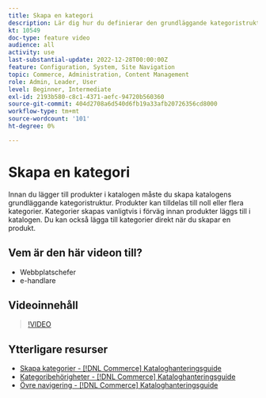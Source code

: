 ```yaml
---
title: Skapa en kategori
description: Lär dig hur du definierar den grundläggande kategoristrukturen för produktkatalogen.
kt: 10549
doc-type: feature video
audience: all
activity: use
last-substantial-update: 2022-12-28T00:00:00Z
feature: Configuration, System, Site Navigation
topic: Commerce, Administration, Content Management
role: Admin, Leader, User
level: Beginner, Intermediate
exl-id: 2193b580-c8c1-4371-aefc-94720b560360
source-git-commit: 404d2708a6d540d6fb19a33afb20726356cd8000
workflow-type: tm+mt
source-wordcount: '101'
ht-degree: 0%

---
```


# Skapa en kategori

Innan du lägger till produkter i katalogen måste du skapa katalogens grundläggande kategoristruktur. Produkter kan tilldelas till noll eller flera kategorier. Kategorier skapas vanligtvis i förväg innan produkter läggs till i katalogen. Du kan också lägga till kategorier direkt när du skapar en produkt.

## Vem är den här videon till?

- Webbplatschefer
- e-handlare

## Videoinnehåll

>[!VIDEO](https://video.tv.adobe.com/v/343746?quality=12&learn=on)

## Ytterligare resurser

- [Skapa kategorier - [!DNL Commerce] Kataloghanteringsguide](https://experienceleague.adobe.com/docs/commerce-admin/catalog/categories/create/category-create.html?lang=sv-SE)
- [Kategoribehörigheter - [!DNL Commerce] Kataloghanteringsguide](https://experienceleague.adobe.com/docs/commerce-admin/catalog/categories/category-permissions.html?lang=sv-SE)
- [Övre navigering - [!DNL Commerce] Kataloghanteringsguide](https://experienceleague.adobe.com/docs/commerce-admin/catalog/catalog/navigation/navigation-top.html?lang=sv-SE)
